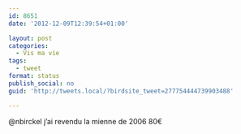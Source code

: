 ```yaml
---
id: 8651
date: '2012-12-09T12:39:54+01:00'

layout: post
categories:
  - Vis ma vie
tags:
  - tweet
format: status
publish_social: no
guid: 'http://tweets.local/?birdsite_tweet=277754444739903488'

---
```


@nbirckel j’ai revendu la mienne de 2006 80€